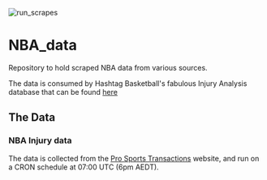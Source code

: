 <!-- badges: start -->
![run_scrapes](https://github.com/JaseZiv/NBA_data/workflows/run_scrapes/badge.svg)
<!-- badges: end -->

# NBA_data
Repository to hold scraped NBA data from various sources.

The data is consumed by Hashtag Basketball's fabulous Injury Analysis database that can be found [here](https://hashtagbasketball.com/nba-injury)

## The Data

### NBA Injury data

The data is collected from the [Pro Sports Transactions](http://www.prosportstransactions.com/) website, and run on a CRON schedule at 07:00 UTC (6pm AEDT).

